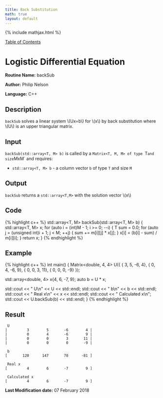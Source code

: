 ```yaml
---
title: Back Substitution
math: true
layout: default
---
```


{% include mathjax.html %}

<a href="https://philipnelson5.github.io/MATH5620/SoftwareManual"> Table of Contents </a>
# Logistic Differential Equation

**Routine Name:** backSub

**Author:** Philip Nelson

**Language:** C++

## Description

`backSub` solves a linear system \\(Ux=b\\) for \\(x\\) by back substitution where \\(U\\) is an upper triangular matrix.

## Input

`backSub(std::array<T, M> b)` is called by a `Matrix<T, M, M> of type `T` and size `MxM` and requires:

* `std::array<T, M> b` - a column vector `b` of type `T` and size `M`

## Output

`backSub` returns a `std::array<T,M>` with the solution vector \\(x\\)

## Code
{% highlight c++ %}
std::array<T, M> backSub(std::array<T, M> b)
{
  std::array<T, M> x;
  for (auto i = (int)M - 1; i >= 0; --i)
  {
    T sum = 0.0;
    for (auto j = (unsigned int)i + 1; j < M; ++j)
    {
      sum += m[i][j] * x[j];
    }
    x[i] = (b[i] - sum) / m[i][i];
  }
  return x;
}
{% endhighlight %}

## Example
{% highlight c++ %}
int main()
{
  Matrix<double, 4, 4> U({ { 3,  5, -6,  4},
                           { 0,  4, -6,  9},
                           { 0,  0,  3, 11},
                           { 0,  0,  0, -9} });

  std::array<double, 4> x{4, 6, -7, 9};
  auto b = U * x;

  std::cout << " U\n" << U << std::endl;
  std::cout << " b\n" << b << std::endl;
  std::cout << " Real x\n" << x << std::endl;
  std::cout << " Calculated x\n";
  std::cout << U.backSub(b) << std::endl;
}
{% endhighlight %}

## Result
```
 U
|         3        5       -6        4 |
|         0        4       -6        9 |
|         0        0        3       11 |
|         0        0        0       -9 |

 b
[       120      147       78      -81 ]

 Real x
[         4        6       -7        9 ]

 Calculated x
[         4        6       -7        9 ]
```

**Last Modification date:** 07 February 2018
